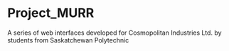 # Project_MURR
A series of web interfaces developed for Cosmopolitan Industries Ltd. by students from Saskatchewan Polytechnic
